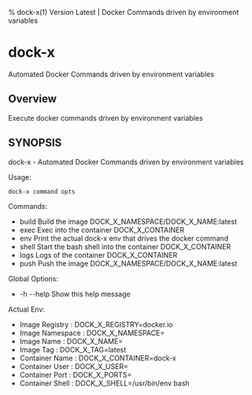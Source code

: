 % dock-x(1) Version Latest | Docker Commands driven by environment variables
# dock-x

Automated Docker Commands driven by environment variables

## Overview

Execute docker commands driven by environment variables

## SYNOPSIS


dock-x - Automated Docker Commands driven by environment variables

Usage:
```bash
dock-x command opts
```

Commands:

* build                           Build the image DOCK_X_NAMESPACE/DOCK_X_NAME:latest
* exec                            Exec into the container DOCK_X_CONTAINER
* env                             Print the actual dock-x env that drives the docker command
* shell                           Start the bash shell into the container DOCK_X_CONTAINER
* logs                            Logs of the container DOCK_X_CONTAINER
* push                            Push the image DOCK_X_NAMESPACE/DOCK_X_NAME:latest

Global Options:

* -h --help                       Show this help message

Actual Env:

* Image Registry    : DOCK_X_REGISTRY=docker.io
* Image Namespace   : DOCK_X_NAMESPACE=
* Image Name        : DOCK_X_NAME=
* Image Tag         : DOCK_X_TAG=latest
* Container Name    : DOCK_X_CONTAINER=dock-x
* Container User    : DOCK_X_USER=
* Container Port    : DOCK_X_PORTS=
* Container Shell   : DOCK_X_SHELL=/usr/bin/env bash